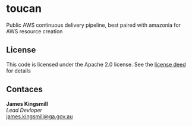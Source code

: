 # toucan
Public AWS continuous delivery pipeline, best paired with amazonia for AWS resource creation

## License
This code is licensed under the Apache 2.0 license. See the [license deed](LICENSE) for details

## Contaces
**James Kingsmill**  
*Lead Devloper*  
<james.kingsmill@ga.gov.au>  
